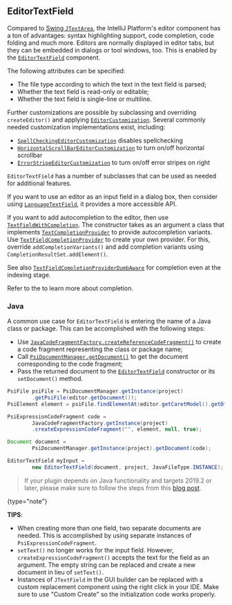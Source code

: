 [//]: # (title: Editor Components)

<!-- Copyright 2000-2022 JetBrains s.r.o. and other contributors. Use of this source code is governed by the Apache 2.0 license that can be found in the LICENSE file. -->

## EditorTextField

Compared to [Swing `JTextArea`](https://docs.oracle.com/javase/8/docs/api/javax/swing/JTextArea.html), the IntelliJ Platform's editor component has a ton of advantages: syntax highlighting support, code completion, code folding and much more.
Editors are normally displayed in editor tabs, but they can be embedded in dialogs or tool windows, too.
This is enabled by the [`EditorTextField`](upsource:///platform/platform-impl/src/com/intellij/ui/EditorTextField.java) component.

The following attributes can be specified:

* The file type according to which the text in the text field is parsed;
* Whether the text field is read-only or editable;
* Whether the text field is single-line or multiline.

Further customizations are possible by subclassing and overriding `createEditor()` and applying [`EditorCustomization`](upsource:///platform/platform-impl/src/com/intellij/ui/EditorCustomization.java).
Several commonly needed customization implementations exist, including:
- [`SpellCheckingEditorCustomization`](upsource:///spellchecker/src/com/intellij/spellchecker/ui/SpellCheckingEditorCustomization.java) disables spellchecking
- [`HorizontalScrollBarEditorCustomization`](upsource:///platform/platform-impl/src/com/intellij/ui/HorizontalScrollBarEditorCustomization.java) to turn on/off horizontal scrollbar
- [`ErrorStripeEditorCustomization`](upsource:///platform/platform-impl/src/com/intellij/ui/ErrorStripeEditorCustomization.java) to turn on/off error stripes on right

`EditorTextField` has a number of subclasses that can be used as needed for additional features.

If you want to use an editor as an input field in a dialog box, then consider using
[`LanguageTextField`](upsource:///platform/platform-impl/src/com/intellij/ui/LanguageTextField.java),
it provides a more accessible API.

If you want to add autocompletion to the editor, then use
[`TextFieldWithCompletion`](upsource:///platform/platform-impl/src/com/intellij/util/textCompletion/TextFieldWithCompletion.java).
The constructor takes as an argument a class that implements
[`TextCompletionProvider`](upsource:///platform/platform-impl/src/com/intellij/util/textCompletion/TextCompletionProvider.java)
to provide autocompletion variants.
Use
[`TextFieldCompletionProvider`](upsource:///platform/lang-impl/src/com/intellij/util/TextFieldCompletionProvider.java)
to create your own provider.
For this, override `addCompletionVariants()` and add completion variants using `CompletionResultSet.addElement()`.

See also
[`TextFieldCompletionProviderDumbAware`](upsource:///platform/lang-impl/src/com/intellij/util/TextFieldCompletionProviderDumbAware.java)
for completion even at the indexing stage.

Refer to the [](code_completion.md) to learn more about completion.

### Java

A common use case for `EditorTextField` is entering the name of a Java class or package.
This can be accomplished with the following steps:

* Use [`JavaCodeFragmentFactory.createReferenceCodeFragment()`](upsource:///java/java-psi-api/src/com/intellij/psi/JavaCodeFragmentFactory.java) to create a code fragment representing the class or package name;
* Call [`PsiDocumentManager.getDocument()`](upsource:///platform/core-api/src/com/intellij/psi/PsiDocumentManager.java) to get the document corresponding to the code fragment;
* Pass the returned document to the [`EditorTextField`](upsource:///platform/platform-impl/src/com/intellij/ui/EditorTextField.java) constructor or its `setDocument()` method.

```java
PsiFile psiFile = PsiDocumentManager.getInstance(project)
        .getPsiFile(editor.getDocument());
PsiElement element = psiFile.findElementAt(editor.getCaretModel().getOffset());

PsiExpressionCodeFragment code =
        JavaCodeFragmentFactory.getInstance(project)
        .createExpressionCodeFragment("", element, null, true);

Document document =
        PsiDocumentManager.getInstance(project).getDocument(code);

EditorTextField myInput =
        new EditorTextField(document, project, JavaFileType.INSTANCE);
```

> If your plugin depends on Java functionality and targets 2019.2 or later, please make sure to follow the steps from this [blog post](https://blog.jetbrains.com/platform/2019/06/java-functionality-extracted-as-a-plugin/).
>
{type="note"}

**TIPS**:

* When creating more than one field, two separate documents are needed.
  This is accomplished by using separate instances of `PsiExpressionCodeFragment`.
* `setText()` no longer works for the input field.
  However, `createExpressionCodeFragment()` accepts the text for the field as an argument.
  The empty string can be replaced and create a new document in lieu of `setText()`.
* Instances of `JTextField` in the GUI builder can be replaced with a custom replacement component using the right click in your IDE.
  Make sure to use "Custom Create" so the initialization code works properly.
